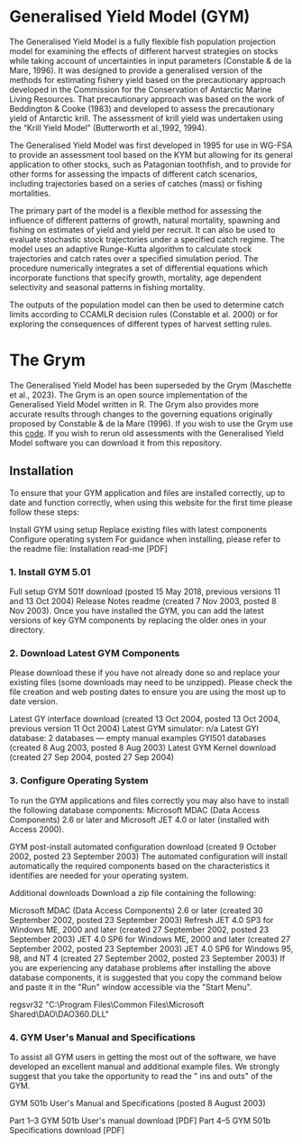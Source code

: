 # Generalised Yield Model (GYM)

The Generalised Yield Model is a fully flexible fish population projection model for examining the effects of different harvest strategies on stocks while taking account of uncertainties in input parameters (Constable & de la Mare, 1996). It was designed to provide a generalised version of the methods for estimating fishery yield based on the precautionary approach developed in the Commission for the Conservation of Antarctic Marine Living Resources. That precautionary approach was based on the work of Beddington & Cooke (1983) and developed to assess the precautionary yield of Antarctic krill. The assessment of krill yield was undertaken using the “Krill Yield Model” (Butterworth et al.,1992, 1994).

The Generalised Yield Model was first developed in 1995 for use in WG-FSA to provide an assessment tool based on the KYM but allowing for its general application to other stocks, such as Patagonian toothfish, and to provide for other forms for assessing the impacts of different catch scenarios, including trajectories based on a series of catches (mass) or fishing mortalities.

The primary part of the model is a flexible method for assessing the influence of different patterns of growth, natural mortality, spawning and fishing on estimates of yield and yield per recruit. It can also be used to evaluate stochastic stock trajectories under a specified catch regime. The model uses an adaptive Runge-Kutta algorithm to calculate stock trajectories and catch rates over a specified simulation period. The procedure numerically integrates a set of differential equations which incorporate functions that specify growth, mortality, age dependent selectivity and seasonal patterns in fishing mortality.

The outputs of the population model can then be used to determine catch limits according to CCAMLR decision rules (Constable et al. 2000) or for exploring the consequences of different types of harvest setting rules.

# The Grym

The Generalised Yield Model has been superseded by the Grym (Maschette et al., 2023). The Grym is an open source implementation of the Generalised Yield Model written in R. The Grym also provides more accurate results through changes to the governing equations originally proposed by Constable & de la Mare (1996). If you wish to use the Grym use this [code](https://github.com/AustralianAntarcticDivision/Grym). If you wish to rerun old assessments with the Generalised Yield Model software you can download it from this repository.


## Installation

To ensure that your GYM application and files are installed correctly, up to date and function correctly, when using this website for the first time please follow these steps:

Install GYM using setup
Replace existing files with latest components
Configure operating system
For guidance when installing, please refer to the readme file: Installation read-me [PDF]

### 1. Install GYM 5.01

Full setup GYM 501f download (posted 15 May 2018, previous versions 11 and 13 Oct 2004)
Release Notes readme (created 7 Nov 2003, posted 8 Nov 2003).
Once you have installed the GYM, you can add the latest versions of key GYM components by replacing the older ones in your directory.

### 2. Download Latest GYM Components

Please download these if you have not already done so and replace your existing files (some downloads may need to be unzipped). Please check the file creation and web posting dates to ensure you are using the most up to date version.

Latest GY interface download (created 13 Oct 2004, posted 13 Oct 2004, previous version 11 Oct 2004)
Latest GYM simulator: n/a
Latest GYI database: 2 databases — empty manual examples GYI501 databases (created 8 Aug 2003, posted 8 Aug 2003)
Latest GYM Kernel download (created 27 Sep 2004, posted 27 Sep 2004)

### 3. Configure Operating System

To run the GYM applications and files correctly you may also have to install the following database components: Microsoft MDAC (Data Access Components) 2.6 or later and Microsoft JET 4.0 or later (installed with Access 2000).

GYM post-install automated configuration download (created 9 October 2002, posted 23 September 2003)
The automated configuration will install automatically the required components based on the characteristics it identifies are needed for your operating system.

Additional downloads
Download a zip file containing the following:

Microsoft MDAC (Data Access Components) 2.6 or later (created 30 September 2002, posted 23 September 2003)
Refresh JET 4.0 SP3 for Windows ME, 2000 and later (created 27 September 2002, posted 23 September 2003)
JET 4.0 SP6 for Windows ME, 2000 and later (created 27 September 2002, posted 23 September 2003)
JET 4.0 SP6 for Windows 95, 98, and NT 4 (created 27 September 2002, posted 23 September 2003)
If you are experiencing any database problems after installing the above database components, it is suggested that you copy the command below and paste it in the "Run" window accessible via the "Start Menu".

regsvr32 "C:\Program Files\Common Files\Microsoft Shared\DAO\DAO360.DLL"

### 4. GYM User's Manual and Specifications

To assist all GYM users in getting the most out of the software, we have developed an excellent manual and additional example files. We strongly suggest that you take the opportunity to read the " ins and outs" of the GYM.

GYM 501b User's Manual and Specifications (posted 8 August 2003)

Part 1–3 GYM 501b User's manual download [PDF]
Part 4–5 GYM 501b Specifications download [PDF]
